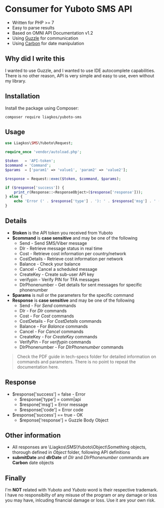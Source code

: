 # Consumer for Yuboto SMS API
* Written for PHP >= 7
* Easy to parse results
* Based on OMNI API Documentation v1.2
* Using [Guzzle](https://github.com/guzzle/guzzle) for communication
* Using [Carbon](https://github.com/briannesbitt/Carbon) for date manipulation

## Why did I write this
I wanted to use Guzzle, and I wanted to use IDE autocomplete
capabilities. There is no other reason, API is very simple and easy to
use, even without my library.

## Installation

Install the package using Composer:

```
composer require liagkos/yuboto-sms
```

## Usage
```php
use Liagkos\SMS\Yuboto\Request;

require_once 'vendor/autoload.php';

$token   = 'API-token';
$command = 'Command';
$params  = ['param1' => 'value1', 'param2' => 'value2'];

$response = Request::exec($token, $command, $params);

if ($response['success']) {
    print_r(Response::<ResponseObject>($response['response']));
} else {
    echo 'Error (' . $response['type'] . '): ' . $response['msg'] . ' ('. $response['code'] .')';
}
```

## Details
* **$token** is the API token you received from Yuboto
* **$command** is **case sensitive** and may be one of the following
  * Send - Send SMS/Viber message
  * Dlr - Retrieve message status in real time
  * Cost - Retrieve cost information per country/network
  * CostDetails - Retrieve cost information per network
  * Balance - Check your balance
  * Cancel - Cancel a scheduled message
  * CreateKey - Create sub-user API key
  * verifypin - Verify PIN for TFA messages
  * DlrPhonenumber - Get details for sent messages for specific phonenumber
* **$params** is null or the parameters for the specific command
* **Response** is **case sensitive** and may be one of the following
  * Send - For *Send* commands
  * Dlr - For *Dlr* commands
  * Cost - For *Cost* commands
  * CostDetails - For *CostDetails* commands
  * Balance - For *Balance* commands
  * Cancel - For *Cancel* commands
  * CreateKey - For *CreateKey* commands
  * VerifyPin - For *verifypin* commands 
  * DlrPhonenumber - For *DlrPhonenumber* commands
   
> Check the PDF guide in tech-specs folder for detailed information on commands and parameters. There is no point to repeat the documentation here. 

## Response
* $response['success'] = false - Error
  * $response['type'] = comm|api
  * $respone['msg'] = Error message
  * $response['code'] = Error code
* $response['success'] == true - OK
  * $reponse['response'] = Guzzle Body Object
  
## Other information
* All responses are \Liagkos\SMS\Yuboto\Object\Something objects, thorough defined in *Object* folder, following API definitions
* **submitDate** and **dlrDate** of *Dlr* and *DlrPhonenumber* commands are **Carbon** date objects

## Finally
I'm **NOT** related with Yuboto and *Yuboto* word is their respective trademark. I have no responsibilty of any misuse of the program or any damage or loss you may have, inlcuding financial damage or loss. Use it are your own risk. 
